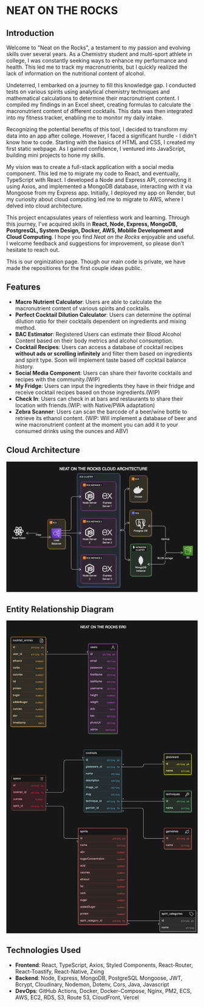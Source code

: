 # NEAT ON THE ROCKS

## Introduction

Welcome to "Neat on the Rocks", a testament to my passion and evolving skills over several years. As a Chemistry student and multi-sport athlete in college, I was constantly seeking ways to enhance my performance and health. This led me to track my macronutrients, but I quickly realized the lack of information on the nutritional content of alcohol.

Undeterred, I embarked on a journey to fill this knowledge gap. I conducted tests on various spirits using analytical chemistry techniques and mathematical calculations to determine their macronutrient content. I compiled my findings in an Excel sheet, creating formulas to calculate the macronutrient content of different cocktails. This data was then integrated into my fitness tracker, enabling me to monitor my daily intake.

Recognizing the potential benefits of this tool, I decided to transform my data into an app after college. However, I faced a significant hurdle - I didn't know how to code. Starting with the basics of HTML and CSS, I created my first static webpage. As I gained confidence, I ventured into JavaScript, building mini projects to hone my skills.

My vision was to create a full-stack application with a social media component. This led me to migrate my code to React, and eventually, TypeScript with React. I developed a Node and Express API, connecting it using Axios, and implemented a MongoDB database, interacting with it via Mongoose from my Express app. Initially, I deployed my app on Render, but my curiosity about cloud computing led me to migrate to AWS, where I delved into cloud architecture.

This project encapsulates years of relentless work and learning. Through this journey, I've acquired skills in **React, Node, Express, MongoDB, PostgresQL, System Design, Docker, AWS, Moblile Development and Cloud Computing**. I hope you find *Neat on the Rocks* enjoyable and useful. I welcome feedback and suggestions for improvement, so please don't hesitate to reach out.

This is our orginization page. Though our main code is private, we have made the repositiores for the first couple ideas public.

## Features

- **Macro Nutrient Calculator**: Users are able to calculate the macronutrient content of various spirits and cocktails.
- **Perfect Cocktail Dilution Calculator**: Users can determine the optimal dilution ratio for their cocktails dependent on ingredients and mixing method.
- **BAC Estimator**: Registered Users can estimate their Blood Alcohol Content based on their body metrics and alcohol consumption.
- **Cocktail Recipes**: Users can access a database of cocktail recipes **without ads or scrolling infinitely** and filter them based on ingredients and spirit type. Soon will implement taste based off cocktail balance history.
- **Social Media Component**: Users can share their favorite cocktails and recipes with the community.(WIP)
- **My Fridge**: Users can input the ingredients they have in their fridge and receive cocktail recipes based on those ingredients.(WIP)
- **Check In**: Users can check in at bars and restaurants to share their location with friends.(WIP: with Native/PWA adaptation)
- **Zebra Scanner**: Users can scan the barcode of a beer/wine bottle to retrieve its ethanol content. (WIP: Will implement a database of beer and wine macronutrient content at the moment you can add it to your consumed drinks using the ounces and ABV)

## Cloud Architecture

![Neat on the Rocks Cloud Architecture](../assets/notr-cloud.svg)

## Entity Relationship Diagram

![Neat on the Rocks ERD](../assets/notr-erd.svg)

## Technologies Used

- **Frontend**: React, TypeScript, Axios, Styled Components, React-Router, React-Toastify, React-Native,  Zxing
- **Backend**: Node, Express, MongoDB, PostgreSQL Mongoose, JWT, Bcrypt, Cloudinary, Nodemon, Dotenv, Cors, Java, Javascript
- **DevOps**: GitHub Actions, Docker, Docker-Compose, Nginx, PM2, ECS, AWS, EC2, RDS, S3, Route 53, CloudFront, Vercel
